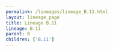 ```yaml
---
permalink: /lineages/lineage_B.11.html
layout: lineage_page
title: Lineage B.11
lineage: B.11
parent: B
children: ['B.11']
---
```

